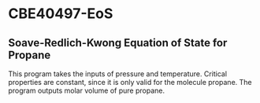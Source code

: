 # CBE40497-EoS

## Soave-Redlich-Kwong Equation of State for Propane

This program takes the inputs of pressure and temperature. 
Critical properties are constant, since it is only valid for the molecule propane. 
The program outputs molar volume of pure propane. 
